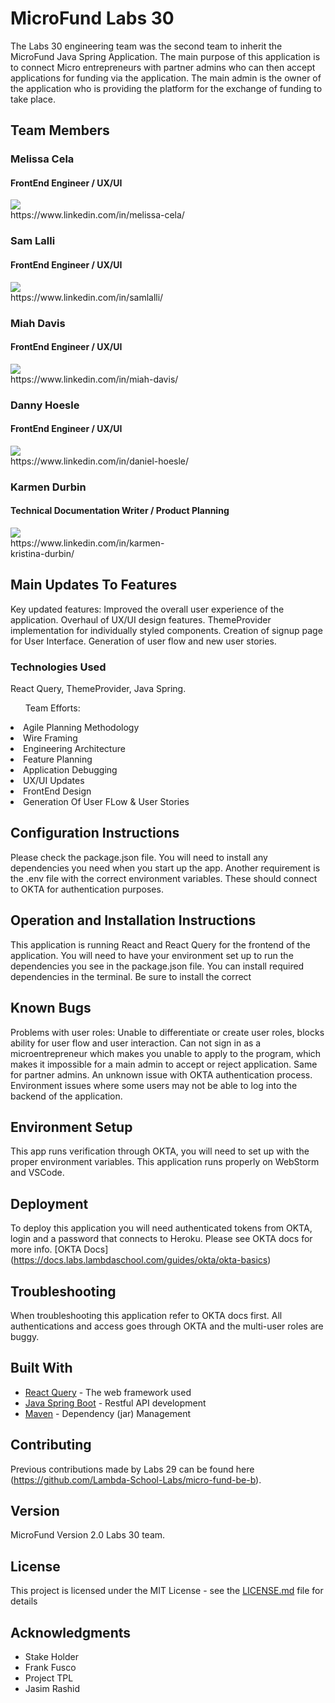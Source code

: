 # MicroFund Labs 30 

The Labs 30 engineering team was the second team to inherit the MicroFund Java Spring Application. The main purpose of this application is to connect Micro entrepreneurs with partner admins who can then accept applications for funding via the application. The main admin is the owner of the application who is providing the platform for the exchange of funding to take place. 

## Team Members

### Melissa Cela 
#### FrontEnd Engineer /  UX/UI
<div style="width: 300px;">
<img src= "https://avatars.githubusercontent.com/u/66797764?s=460&u=06d6fe06c9b9865dde761975b6f31ac2116541dc&v=4"/>
<br>
<a>https://www.linkedin.com/in/melissa-cela/</a>
</div>

### Sam Lalli 
#### FrontEnd Engineer / UX/UI
<div style="width: 300px;">
<img src='https://avatars.githubusercontent.com/u/68877448?s=460&u=11601e29bf7de2db28be81514bdb143a522e5b74&v=4'/>
<br>
<a>https://www.linkedin.com/in/samlalli/</a>
</div>

### Miah Davis 
#### FrontEnd Engineer / UX/UI
<div style="width: 300px;">
<img src='https://avatars.githubusercontent.com/u/67933996?s=460&u=8dc165a3c3ced8b242eb285c94b0c841cf04762d&v=4'/>
<br>
<a>https://www.linkedin.com/in/miah-davis/</a>
</div>

### Danny Hoesle 
#### FrontEnd Engineer / UX/UI
<div style="width: 300px;">
<img src='https://avatars.githubusercontent.com/u/64494628?s=460&u=a6ec8c4b01c9c9d6f0ed70a37413a854f199f4a6&v=4'/>
<br>
<a>https://www.linkedin.com/in/daniel-hoesle/</a>
</div>

### Karmen Durbin 
#### Technical Documentation Writer / Product Planning
<div style="width: 300px;">
<img src='https://avatars.githubusercontent.com/u/24881977?s=460&u=81369a28fa746f8dd902fe791ebecd4f0b8af4ef&v=4'/>
<br>
<a>https://www.linkedin.com/in/karmen-kristina-durbin/</a>
</div>

## Main Updates To Features

Key updated features: Improved the overall user experience of the application. Overhaul of UX/UI design features. ThemeProvider implementation for individually styled components. Creation of signup page for User Interface. Generation of user flow and new user stories.   

### Technologies Used

React Query, ThemeProvider, Java Spring. 
<ul>Team Efforts:</ul> 
<li>Agile Planning Methodology</li>
<li>Wire Framing</li>
<li>Engineering Architecture</li>
<li>Feature Planning</li>
<li>Application Debugging</li>
<li>UX/UI Updates</li>
<li>FrontEnd Design</li>
<li>Generation Of User FLow & User Stories</li>




## Configuration Instructions
Please check the package.json file. You will need to install any dependencies you need when you start up the app. Another requirement is the .env file with the correct environment variables. These should connect to OKTA for authentication purposes. 


## Operation and Installation Instructions

This application is running React and React Query for the frontend of the application. You will need to have your environment set up to run the dependencies you see in the package.json file. You can install required dependencies in the terminal. Be sure to install the correct 


## Known Bugs

Problems with user roles: Unable to differentiate or create user roles, blocks ability for user flow and user interaction. Can not sign in as a microentrepreneur which makes you unable to apply to the program, which makes it impossible for a main admin to accept or reject application. Same for partner admins. An unknown issue with OKTA authentication process. Environment issues where some users may not be able to log into the backend of the application.


## Environment Setup

This app runs verification through OKTA, you will need to set up with the proper environment variables. This application runs properly on WebStorm and VSCode. 

## Deployment

To deploy this application you will need authenticated tokens from OKTA, login and a password that connects to Heroku. Please see OKTA docs for more info. [OKTA Docs] (https://docs.labs.lambdaschool.com/guides/okta/okta-basics)


## Troubleshooting 

When troubleshooting this application refer to OKTA docs first. All authentications and access goes through OKTA and the multi-user roles are buggy. 

## Built With

* [React Query](https://react-query.tanstack.com/overview) - The web framework used
* [Java Spring Boot](https://spring.io/guides) - Restful API development
* [Maven](https://maven.apache.org/) - Dependency (jar) Management


## Contributing

Previous contributions made by Labs 29 can be found here (https://github.com/Lambda-School-Labs/micro-fund-be-b).

## Version 

MicroFund Version 2.0 Labs 30 team. 


## License

This project is licensed under the MIT License - see the [LICENSE.md](LICENSE.md) file for details

## Acknowledgments

* Stake Holder
* Frank Fusco  
* Project TPL 
* Jasim Rashid

